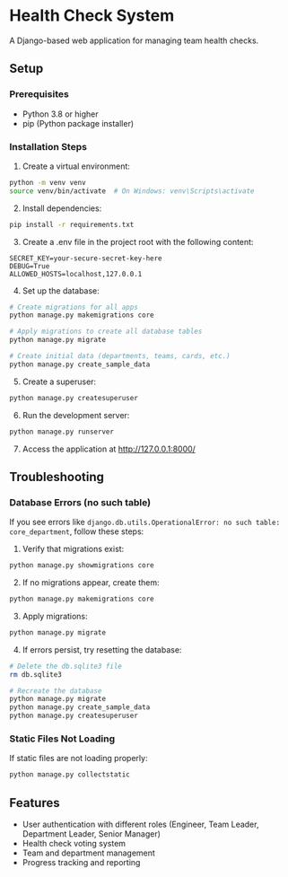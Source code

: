 
# Health Check System

A Django-based web application for managing team health checks.

## Setup

### Prerequisites
- Python 3.8 or higher
- pip (Python package installer)

### Installation Steps

1. Create a virtual environment:
```bash
python -m venv venv
source venv/bin/activate  # On Windows: venv\Scripts\activate
```

2. Install dependencies:
```bash
pip install -r requirements.txt
```

3. Create a .env file in the project root with the following content:
```
SECRET_KEY=your-secure-secret-key-here
DEBUG=True
ALLOWED_HOSTS=localhost,127.0.0.1
```

4. Set up the database:
```bash
# Create migrations for all apps
python manage.py makemigrations core

# Apply migrations to create all database tables
python manage.py migrate

# Create initial data (departments, teams, cards, etc.)
python manage.py create_sample_data
```

5. Create a superuser:
```bash
python manage.py createsuperuser
```

6. Run the development server:
```bash
python manage.py runserver
```

7. Access the application at http://127.0.0.1:8000/

## Troubleshooting

### Database Errors (no such table)
If you see errors like `django.db.utils.OperationalError: no such table: core_department`, follow these steps:

1. Verify that migrations exist:
```bash
python manage.py showmigrations core
```

2. If no migrations appear, create them:
```bash
python manage.py makemigrations core
```

3. Apply migrations:
```bash
python manage.py migrate
```

4. If errors persist, try resetting the database:
```bash
# Delete the db.sqlite3 file
rm db.sqlite3

# Recreate the database
python manage.py migrate
python manage.py create_sample_data
python manage.py createsuperuser
```

### Static Files Not Loading
If static files are not loading properly:

```bash
python manage.py collectstatic
```

## Features

- User authentication with different roles (Engineer, Team Leader, Department Leader, Senior Manager)
- Health check voting system
- Team and department management
- Progress tracking and reporting

